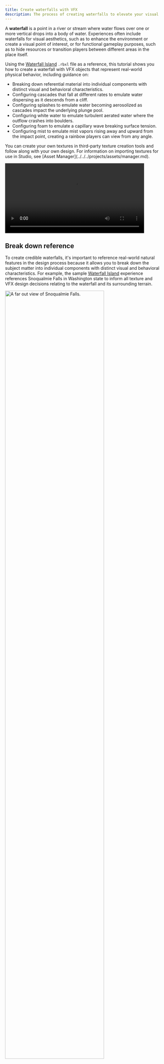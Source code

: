 ```yaml
---
title: Create waterfalls with VFX
description: The process of creating waterfalls to elevate your visual and gameplay requirements.
---
```


A **waterfall** is a point in a river or stream where water flows over one or more vertical drops into a body of water. Experiences often include waterfalls for visual aesthetics, such as to enhance the environment or create a visual point of interest, or for functional gameplay purposes, such as to hide resources or transition players between different areas in the place itself.

Using the [Waterfall Island](https://www.roblox.com/games/16454663889/Use-Case-Tutorials-Volcano-Island) `.rbxl` file as a reference, this tutorial shows you how to create a waterfall with VFX objects that represent real-world physical behavior, including guidance on:

- Breaking down referential material into individual components with distinct visual and behavioral characteristics.
- Configuring cascades that fall at different rates to emulate water dispersing as it descends from a cliff.
- Configuring splashes to emulate water becoming aerosolized as cascades impact the underlying plunge pool.
- Configuring white water to emulate turbulent aerated water where the outflow crashes into boulders.
- Configuring foam to emulate a capillary wave breaking surface tension.
- Configuring mist to emulate mist vapors rising away and upward from the impact point, creating a rainbow players can view from any angle.

<Alert severity = 'info'>
You can create your own textures in third-party texture creation tools and follow along with your own design. For information on importing textures for use in Studio, see [Asset Manager](../../../projects/assets/manager.md).
</Alert>

<video controls src="../../../assets/tutorials/creating-waterfalls/Intro.mp4" width="90%"></video>

## Break down reference

To create credible waterfalls, it's important to reference real-world natural features in the design process because it allows you to break down the subject matter into individual components with distinct visual and behavioral characteristics. For example, the sample [Waterfall Island](https://www.roblox.com/games/16454663889/Use-Case-Tutorials-Volcano-Island) experience references Snoqualmie Falls in Washington state to inform all texture and VFX design decisions relating to the waterfall and its surrounding terrain.

<img src="../../../assets/tutorials/creating-waterfalls/Falls-NoComponents.png" alt="A far out view of Snoqualmie Falls."  width="80%" />

While a waterfall is a continuous and connected stream of water that involves multiple states of matter with dynamic fluid and air motion, it's useful to break down this complex system into individual components so that you can plan how to utilize different VFX objects to mimic their real-world counterparts. To demonstrate, this tutorial breaks the sample waterfall down into five unique components:

- **Cascades** – The water that descends off the cliff.
- **Splashes** – The water that scatters as cascades collide with the underlying plunge pool.
- **White Water** – The turbulent water that arises as the water source approaches the edge of the cliff.
- **Foam** – The aerated water that scatters horizontally upon the collision of the cascades and the plunge pool.
- **Mist** – The cloud-like water that evaporates in the air as a result of the overall waterfall.

<GridContainer numColumns="2">
  <figure>
    <img src="../../../assets/tutorials/creating-waterfalls/Falls-Components.png" alt="Snoqualmie Falls with all five components highlighted." width="100%"/>
  </figure>
  <figure>
    <img src="../../../assets/tutorials/creating-waterfalls/Sample-Components.png" alt="The sample waterfall with the same five components highlighted to compare the reference image with the final result." width="100%"/>
  </figure>
</GridContainer>

The following sections provide an in-depth analysis of the different design decisions and techniques you can use to recreate each of these waterfall components that make up the main drop in the sample's 3D space. As you review these decisions and experiment with various `Class.Beam` and `Class.ParticleEmitter` properties, you will learn how to utilize VFX to solve the unique environmental requirements for your own experiences.

## Configure cascades

A **cascade** is the falling water that descends over the edge of cliffs or bluffs into underlying plunge pools. Cascades fall at different rates depending on both their volume of water and the scale of their drop into the plunge pool. For example, the sample's main drop appears to fall more slowly because there is a large volume of water falling over a large distance, but the sample's second drop appears to fall more quickly because a smaller volume of water is falling over a short distance.

<GridContainer numColumns="2">
  <figure>
    <video controls src="../../../assets/tutorials/creating-waterfalls/Cascades-MainDrop.mp4" width="100%"></video>
    <figcaption>Main drop</figcaption>
  </figure>
  <figure>
    <video controls src="../../../assets/tutorials/creating-waterfalls/Cascades-SecondDrop.mp4" width="100%"></video>
    <figcaption>Second drop</figcaption>
  </figure>
</GridContainer>

Furthermore, waterfalls often have layers of cascades that fall at different rates because the water disperses as it descends into the plunge pool. To demonstrate this principle, the sample uses multiple `Class.Beam` objects with seamless textures that render between `Class.Attachment` objects at varying speeds and lengths. In addition to providing the main drop with a more realistic falling behavior, this technique also creates an illusion of parallax to make the cascade seem like it has a sense of depth and volume even though it's only a 2D image.

<GridContainer numColumns="2">
  <figure>
    <video controls src="../../../assets/tutorials/creating-waterfalls/Cascades-MainDrop.mp4" width="100%"></video>
    <figcaption>This waterfall seems natural because the water descends and disperses at various rates.</figcaption>
  </figure>
  <figure>
    <video controls src="../../../assets/tutorials/creating-waterfalls/Cascades-Unnatural.mp4" width="100%"></video>
    <figcaption>This waterfall seems unnatural because the water descends and disperses at the same rate.</figcaption>
  </figure>
</GridContainer>

To recreate the cascades for the main drop in the sample [Waterfall Island](https://www.roblox.com/games/16454663889/Use-Case-Tutorials-Volcano-Island) place file:

1. Create the outflow for the cascading water.
   1. In the **Explorer** window, create a **Folder** in the **Workspace** to contain all outflow objects, then rename the folder **Outflow**.
   1. Insert two **block** parts into the **Outflow** folder, then rename them **OutflowStart** and **OutflowStop**, respectively.
   1. Move **OutflowStart** to where you want the outflow to begin, and move **OutflowStop** to the edge of the cliff.

      <img src="../../../assets/tutorials/creating-waterfalls/Cascades-1C.png" alt="An angled top-down view of the outflow water with two block parts positioned where the outflow texture should render." width="80%" />

   1. Insert an attachment into both **OutflowStart** and **OutflowStop**, then rotate the attachments until the yellow visual aid points upward.

      <img src="../../../assets/tutorials/creating-waterfalls/Cascades-1D.png" alt="An angled top-down view of the outflow water with two block parts that include attachements where the yellow visual aids point upward." width="80%" />

   1. Insert a **Beam** into the **Outflow** folder, then rename it **OutflowWater**.
   1. Assign each part's attachment to **OutflowWater**.

      1. In the **Explorer** window, select **OutflowWater**.
      1. In the **Properties** window,
         1. Set **Attachment0** to the attachment in **OutflowStart**.
         1. Set **Attachment1** to the attachment in **OutflowStop**. The beam renders its default texture between the two attachments.

      <img src="../../../assets/tutorials/creating-waterfalls/Cascades-1F.png" alt="An angled top-down view of the outflow water with two block parts rendering the default beam texture between the attachments." width="80%" />

   1. Customize the beam's visual appearance so it looks like flowing water approaching the edge of the cliff.

      1. In the **Explorer** window, verify **OutflowWater** is still selected.
      1. In the **Properties** window,
         1. Set **Texture** to `rbxassetid://4787437624` to render a new texture that looks like flowing foam.
         1. Set **Width0** to `60` to widen the texture from the axis that it starts to render.
         1. Set **Width1** to `20` to funnel the texture to the cliff's edge.
         1. Set **TextureSpeed** to `0.4` to slow down the flow of the texture.
         1. Set **TextureLength** to `64` to stretch the texture's length.
         1. Set **TextureMode** to **Wrap** to repeat the texture to the amount of the beam's overall length in the 3D world between the attachments divided by its **TextureLength**. This allows the texture to look a lot more realistic to flowing water.
         1. Set **Color** to a color sequence that alternates in color from dark and light blues to white.
            1. Click the **Color** property, then click the ⋯ button. A color sequence pop-up displays.

               <img src="../../../assets/tutorials/creating-waterfalls/Cascades-1G1.png" alt="A close up view of Studio's Properties window with the Color property's ellipsis button highlighted." width="60%" />

               Each triangle on the bottom axis of the color sequence is a **keypoint** that determines the color value of the property at that point of the particle's lifetime.

            1. Set the following time and value properties throughout the color sequence:

               - **Time** = `0`, **RGB Value** = `208, 247, 255`
               - **Time** = `0.135`, **RGB Value** = `146, 235, 255`
               - **Time** = `0.248`, **RGB Value** = `255, 255, 255`
               - **Time** = `0.384`, **RGB Value** = `128, 183, 202`
               - **Time** = `0.757`, **RGB Value** = `166, 213, 248`
               - **Time** = `1`, **RGB Value** = `255, 255, 255`

               <img src="../../../assets/tutorials/creating-waterfalls/Cascades-1G2.png" alt="" width="80%" />

         1. Set **Transparency** to a number sequence that makes the water become more vibrant as it approaches the cliff's edge.
            1. Click the **Transparency** property, then click the ⋯ button. A number sequence pop-up displays. By default, the graph is a straight line and the image remains the same transparency from left to right.

               <img src="../../../assets/tutorials/creating-waterfalls/Cascades-1H1.png" alt="A close up view of the Transparency number sequence graph." width="80%" />

               Each square at the start and end of the number sequence is a **keypoint** that determines the transparency value of the property at that point of the texture from left to right.

            1. Set the following time and value properties throughout the number sequence:

               - **Time** = `0`, **Value** = `1`
               - **Time** = `0.375`, **Value** = `0.725`
               - **Time** = `0.615`, **Value** = `0`
               - **Time** = `0.92`, **Value** = `1`
               - **Time** = `1`, **Value** = `1`

               <img src="../../../assets/tutorials/creating-waterfalls/Cascades-1H2.png" alt="" width="80%" />

         1. Scale each part to ensure the texture covers the width of the outflow pool. The outflow now appears to be flowing toward the edge of the cliff from all angles.

      <video controls src="../../../assets/tutorials/creating-waterfalls/Cascades-1H.mp4" width="90%"></video>

1. Create the fast running cascading water from the main drop.
   1. In the **Explorer** window, create a **Folder** in the **Workspace** to contain all cascading water objects, then rename the folder **Cascades**.
   1. Insert two **block** parts into the **Cascades** folder, then rename them **MainDropStart** and **MainDropStop**, respectively.
   1. Move **MainDropStart** to the edge of the cliff, and move **MainDropStop** to where it's underneath the plunge pool.

      <img src="../../../assets/tutorials/creating-waterfalls/Cascades-2C.png" alt="An angled side view of the cliff with two block parts positioned where the fast running cascade texture should render." width="80%" />

   1. Configure attachments for all cascading water beams from the main drop to use to render their textures.
      1. Insert an attachment into **MainDropStart**, then rotate the attachment until the yellow visual aid points away from the cliff.
      1. Insert an attachment into **MainDropStop**, then rotate the attachment until the yellow visual aid points toward from the cliff.

      <img src="../../../assets/tutorials/creating-waterfalls/Cascades-2D.png" alt="An angled side view of the cliff with two block parts that include attachements. The block part at the top of the cliff includes a yellow visual aid that points away from the cliff, and the block part at the bottom of the cliff includes a yellow visual aid that points toward the cliff." width="80%" />

   1. Insert a **Beam** into the **Cascades** folder, then rename it **FastDrop**.
   1. Assign each part's attachment to **FastDrop**.
      1. In the **Explorer** window, select **FastDrop**.
      1. In the **Properties** window,
         1. Set **Attachment0** to the attachment in **MainDropStart**.
         1. Set **Attachment1** to the attachment in **MainDropStop**. The beam renders its default texture between the two attachments.

      <img src="../../../assets/tutorials/creating-waterfalls/Cascades-2F.png" alt="An angled side view of the cliff with two block parts rendering the default beam texture between the attachments." width="80%" />

   1. Customize the beam's visual appearance so it looks like fast-running cascading water from the main drop.
      1. In the **Explorer** window, verify **FastDrop** is still selected.
      1. In the **Properties** window,
         1. Set **Texture** to `rbxassetid://16808804567` to render a new texture that looks like flowing water.
         1. Set **Width0** to `5` to widen the texture from the axis that it starts to render.
         1. Set **Width1** to `10` to widen the texture as it meets the plunge pool.
         1. Set **CurveSize0** to `10` to curve the texture away from the cliff.
         1. Set **CurveSize1** to `20` to curve the texture into the plunge pool.
         1. Set **TextureSpeed** to `1.3` to make the texture flow quickly.
         1. Set **TextureLength** to `2` to slightly stretch the texture's length.
         1. Set **Color** to a color sequence that alternates in color from dark and light blues to white.
         - **Time** = `0`, **RGB Value** = `208, 247, 255`
         - **Time** = `0.135`, **RGB Value** = `210, 246, 255`
         - **Time** = `0.25`, **RGB Value** = `255, 255, 255`
         - **Time** = `0.384`, **RGB Value** = `163, 187, 202`
         - **Time** = `0.757`, **RGB Value** = `214, 229, 248`
         - **Time** = `1`, **RGB Value** = `255, 255, 255`

         <img src="../../../assets/tutorials/creating-waterfalls/Cascades-2G8.png" alt="" width="80%" />

         1. Set **Transparency** to a number sequence that allows the cascading water to be more vibrant between the attachment points.
         - **Time** = `0`, **Value** = `1`
         - **Time** = `0.115`, **Value** = `0`
         - **Time** = `0.835`, **Value** = `0`
         - **Time** = `0.881`, **Value** = `.994`
         - **Time** = `1`, **Value** = `1`

         <img src="../../../assets/tutorials/creating-waterfalls/Cascades-2G9.png" alt="" width="80%" />

         1. Set **ZOffset** to `2` to offset the texture to be slightly away from the cliff.
         1. Enable **FaceCamera** to ensure the cascading water is visible no matter the angle of the player from the water.

      <video controls src="../../../assets/tutorials/creating-waterfalls/Cascades-2G11.mp4" width="90%"></video>

1. Create the slow running cascading water from the main drop.
   1. Duplicate **FastDrop**, then rename the duplicate beam **SlowDrop**.
   1. Customize the beam's visual appearance so it looks like fast running cascading water from the main drop.
      1. In the **Explorer** window, select **SlowDrop**.
      1. In the **Properties** window,
         1. Set **Width1** to `20` to widen the texture even more as it meets the plunge pool.
         1. Set **TextureLength** to `1.5` to slightly shorten the texture's length.
         1. Set **TextureSpeed** to `1` to make the texture flow less quickly.
         1. Set **ZOffset** to `0` to allow the texture to flow directly from the cliff's edge.

      <video controls src="../../../assets/tutorials/creating-waterfalls/Cascades-3.mp4" width="90%"></video>

1. In the **Explorer** window, select all block parts in the **Outflow** folder, then in the **Properties** window, set **Transparency** to `1` to make the blocks invisible.

      <video controls src="../../../assets/tutorials/creating-waterfalls/Cascades-Final.mp4" width="90%"></video>

## Configure splashes

When cascades impact the density of the underlying plunge pool, the water propels upward from the impact point to create **splashes**. As this aerosolized water propels upward, it expands and breaks apart from itself to produce droplets that scatter in various directions.

To demonstrate this process, the sample uses two `Class.ParticleEmitter` objects at the base of the main drop. The first particle emitter emits particles that look like dense splashes that represent the weight of the water that begins to propel upward as the cascades impact the plunge pool. The second particle emitter emits particles that look like droplets that represent the water becoming aerosolized.

When you configure these particle emitters to emit both of these particles at the same time but at different rates, the resulting visual effect emulates the real-world physical behavior of splashes. These types of details contribute to the realism of your VFX, and immerse players within the 3D space.

<GridContainer numColumns="2">
  <figure>
    <img src="../../../assets/tutorials/creating-waterfalls/Splashes-Dense.png" alt="The 2D texture that represents heavily aerosolized water before it breaks apart." width="60%"/>
    <figcaption>Dense Texture = rbxassetid://16829556885</figcaption>
  </figure>
  <figure>
    <img src="../../../assets/tutorials/creating-waterfalls/Splashes-Droplets.png" alt="The 2D texture that represents heavily aerosolized water as it breaks apart." width="60%"/>
    <figcaption>Droplets Texture = rbxassetid://17082061238</figcaption>
  </figure>
</GridContainer>

To recreate the splashes at the base of the main drop in the sample [Waterfall Island](https://www.roblox.com/games/16454663889/Use-Case-Tutorials-Volcano-Island)  place file:

1. In the **Explorer** window, create a **Folder** in the **Workspace** to contain all splash objects, then rename the folder **Splashes**.
1. Insert a **block** part into **Splashes**, then rename it **MainDropSplashes**.
1. Position and scale **MainDropSplashes** to the full surface area where the cascade impacts the plunge pool.

      <img src="../../../assets/tutorials/creating-waterfalls/Splashes-3.png" alt="A close up view of the bottom of the cliff with a block part positioned at the point where the cascades impact the plunge pool." width="80%" />

1. Create the dense splash where the main drop's cascading water impacts the plunge pool.
   1. Insert a **ParticleEmitter** into **MainDropSplashes**, then rename the emitter **SplashDense**.
   1. Select **SplashDense**, then in the **Properties** window,
      1. Set **Texture** to `rbxassetid://16829556885` to render particles that look like dense splashes.
      1. Set **Color** to a color sequence that starts blue then turns white.
      - **Time** = `0`, **RGB Value** = `189, 246, 255`
      - **Time** = `1`, **RGB Value** = `255, 255, 255`

      <img src="../../../assets/tutorials/creating-waterfalls/Splashes-4B2.png" alt="" width="80%" />

      1. Set **Size** to a number sequence that steadily increases in size with a window of variation.
      - **Time** = `0`, **Value** = `1.81`, **Envelope** = `0.562`
      - **Time** = `1`, **Value** = `5.75`, **Envelope** = `1.31`

      <img src="../../../assets/tutorials/creating-waterfalls/Splashes-4B3.png" alt="" width="80%" />

      1. Set **Transparency** to a number sequence in which particles start as transparent, turn opaque, then become transparent again across their lifetime with a large window of variation.
      - **Time** = `0`, **Value** = `1`, **Envelope** = `0`
      - **Time** = `0.5`, **Value** = `0.181`, **Envelope** = `0.181`
      - **Time** = `1`, **Value** = `1`, **Envelope** = `0`

      <img src="../../../assets/tutorials/creating-waterfalls/Splashes-4B4.png" alt=""  width="80%" />

      1. Set **Lifetime** to `0.25, 0.35` to randomly set each particle's lifetime between 250 and 350 milliseconds.
      1. Set **Rate** to `30` to emit 30 particles per second.
      1. Set **Rotation** to `-45, 45` to randomly orient each particle between -45 and 45 degrees per second.
      1. Set **RotSpeed** to `-40, 40` to randomly emit each particle between -45 and 40 degrees per second.
      1. Set **Speed** to `20, 35` to randomly emit each particle between 20 and 35 studs per second.
      1. Set **SpreadAngle** to `50, 50` to emit particles in an angle along the X and Z axis.
      1. Set **Acceleration** to `0, -40, 0` to simulate gravity and pull particles downward.
      1. Set **LightEmission** to `0.5` to brighten the particles.
      1. Set **LightInfluence** to `0.1` to significantly reduce how much the environmental light affects the color of particles.

      <video controls src="../../../assets/tutorials/creating-waterfalls/Splashes-4.mp4" width="90%"></video>

1. Create the droplets where the main drop's cascading water impacts the plunge pool.
   1. Duplicate **SplashDense**, then rename it **SplashDroplets**.
   1. Select **SplashDroplets**, then in the **Properties** window,
      1. Set **Texture** to `rbxassetid://17082061238` to render particles that look like droplets.
      1. Set **Size** to a number sequence that rapidly increases in size with a window of variation.
      - **Time** = `0`, **Value** = `1.81`, **Envelope** = `0.562`
      - **Time** = `1`, **Value** = `8.69`, **Envelope** = `1.31`

      <img src="../../../assets/tutorials/creating-waterfalls/Splashes-5B2.png" alt="" width="80%" />

      1. Set **Transparency** to a number sequence in which particles start as transparent, rapidly turn opaque, then slowly start to become transparent again near the middle of their lifetime.
      - **Time** = `0`, **Value** = `1`, **Envelope** = `0`
      - **Time** = `0.104`, **Value** = `0.0625`, **Envelope** = `0.0625`
      - **Time** = `0.429`, **Value** = `0.0562`, **Envelope** = `0.0562`
      - **Time** = `1`, **Value** = `1`, **Envelope** = `0`

      <img src="../../../assets/tutorials/creating-waterfalls/Splashes-5B3.png" alt="" width="80%" />

      1. Set **Lifetime** to `0.15, 0.6` to randomly set each particle's lifetime between 150 and 600 milliseconds.
      1. Set **Rate** to `20` to emit 20 particles per second.

      <video controls src="../../../assets/tutorials/creating-waterfalls/Splashes-5.mp4" width="90%"></video>

1. In the **Explorer** window, select all block parts in the **Splashes** folder, then in the **Properties** window, set **Transparency** to `1` to make the blocks invisible.

      <video controls src="../../../assets/tutorials/creating-waterfalls/Splashes-Final.mp4" width="90%"></video>

## Configure white water

**White water** arises as the water source becomes more turbulent as it gains velocity when approaching its descent and colliding with objects in its path. This results in aerated, webby water that appears white due to more air bubbles in the water source.

To mimic this process, the sample uses two `Class.ParticleEmitter` objects that emit particles that look like heavily aerated splashes where the outflow crashes into the boulders at the edge of the cliff. The emitter doesn't use built in lighting, and instead prioritizes white and gray hues with various falling rates to demonstrate the quantity of air in the water.

<GridContainer numColumns="2">
  <figure>
    <img src="../../../assets/tutorials/creating-waterfalls/Splashes-WhiteWater.png" alt="The 2D texture that represents heavily aerosolized water as it crashes into boulders." width="60%"/>
    <figcaption>White Water Texture = rbxassetid://16808075391</figcaption>
  </figure>
  <figure>
  </figure>
</GridContainer>

To recreate the white water where the outflow collides with the cliff's boulders in the sample [Waterfall Island](https://www.roblox.com/games/16454663889/Use-Case-Tutorials-Volcano-Island) place file:

1. In the **Explorer** window, create a **Folder** in the **Workspace** to contain all white water objects, then rename the folder **WhiteWater**.
1. Insert a **block** part into **WhiteWater**, then rename it **MainDropWW**.
1. Position and scale **MainDropWW** to the full surface area where the outflow begins to flow over the cliff.

      <img src="../../../assets/tutorials/creating-waterfalls/WW-3.png" alt="A angled side view of the top of the cliff with a block part positioned at the point where outflow begins to flow over the cliff." width="80%" />

1. Create the less turbulent white water where the main outflow collides with the surrounding boulders.

   1. Insert a **ParticleEmitter** into **MainDropWW**, then rename the emitter **GentleWW**.
   1. Select **GentleWW**, then in the **Properties** window,
      1. Set **Texture** to `rbxassetid://16808075391` to render particles that look like webby splashes.
      1. Set **Color** to a color sequence that starts blue then turns white.
      - **Time** = `0`, **RGB Value** = `189, 246, 255`
      - **Time** = `1`, **RGB Value** = `255, 255, 255`

      <img src="../../../assets/tutorials/creating-waterfalls/Splashes-4B2.png" alt="" width="80%" />

      1. Set **Size** to a number sequence that steadily increases in size with a window of variation.
      - **Time** = `0`, **Value** = `1.13`, **Envelope** = `0.562`
      - **Time** = `1`, **Value** = `5.56`, **Envelope** = `0.563`

      <img src="../../../assets/tutorials/creating-waterfalls/WW-4A3.png" alt="" width="80%" />

      1. Set **Transparency** to a number sequence in which particles start as transparent, turn about halfway opaque, then have slight peaks to become transparent again across their lifetime.
      - **Time** = `0`, **Value** = `1`, **Envelope** = `0`
      - **Time** = `0.143`, **Value** = `0.462`, **Envelope** = `0.0625`
      - **Time** = `0.336`, **Value** = `0.462`, **Envelope** = `0.0562`
      - **Time** = `0.622`, **Value** = `0.788`, **Envelope** = `0.0538`
      - **Time** = `1`, **Value** = `1`, **Envelope** = `0`

      <img src="../../../assets/tutorials/creating-waterfalls/WW-4A4.png" alt="" width="80%" />

      1. Set **ZOffset** to `2` to offset the texture to be slightly away from the cliff.
      1. Set **Lifetime** to `1.25, 1.5` to randomly set each particle's lifetime between 1250 and 1500 milliseconds.
      1. Set **Rate** to `12` to emit 12 particles per second.
      1. Set **Rotation** to `-45, 45` to randomly orient each particle between -45 and 45 degrees per second.
      1. Set **RotSpeed** to `-40, 40` to randomly emit each particle between -45 and 40 degrees per second.
      1. Set **Speed** to `15, 18` to randomly emit each particle between 20 and 35 studs per second.
      1. Set **SpreadAngle** to `5, 5` to emit particles in a small angle along the X and Z axis.
      1. Set **Acceleration** to `0, -35, 0` to simulate gravity and pull particles downward.
      1. Set **Drag** to `0.25` to have particles lose their speed with exponential decay.
      1. Set **LightEmission** to `0.6` to brighten the particles.
      1. Set **LightInfluence** to `0.1` to significantly reduce how much the environmental light affects the color of particles.

      <video controls src="../../../assets/tutorials/creating-waterfalls/WW-4.mp4" width="90%"></video>

1. Create the more turbulent white water where the main outflow collides with the surrounding boulders.
   1. Duplicate **GentleWW**, then rename it **TurbulentWW**.
   1. Select **TurbulentWW**, then in the **Properties** window,
      1. Set **Size** to a number sequence that subtly increases in size with a window of variation.
      - **Time** = `0`, **Value** = `1.6`, **Envelope** = `0.562`
      - **Time** = `1`, **Value** = `2.63`, **Envelope** = `0.563`

      <img src="../../../assets/tutorials/creating-waterfalls/WW-5B1.png" alt="" width="80%" />

      1. Set **Transparency** to a number sequence in which particles start as transparent, turn opaque, then become transparent again near the middle of their lifetime.
      - **Time** = `0`, **Value** = `1`, **Envelope** = `0`
      - **Time** = `0.156`, **Value** = `0.0437`, **Envelope** = `0.0437`
      - **Time** = `0.55`, **Value** = `0.075`, **Envelope** = `0.0252`
      - **Time** = `1`, **Value** = `1`, **Envelope** = `0`

      <img src="../../../assets/tutorials/creating-waterfalls/WW-5B2.png" alt="" width="80%" />

      1. Set **Lifetime** to `0.25, 0.5` to randomly set each particle's lifetime between 250 and 500 milliseconds.
      1. Set **Rate** to `20` to emit 20 particles per second.
      1. Set **Speed** to `5, 6` to randomly emit each particle between 5 and 6 studs per second.
      1. Set **Acceleration** to `0, -15, 0` to simulate gravity and pull particles downward.

      <video controls src="../../../assets/tutorials/creating-waterfalls/WW-5.mp4" width="90%"></video>

1. In the **Explorer** window, select all block parts in the **WhiteWater** folder, then in the **Properties** window, set **Transparency** to `1` to make the blocks invisible.

      <video controls src="../../../assets/tutorials/creating-waterfalls/WW-5.mp4" width="90%"></video>

## Configure foam

Unlike splashes that propel upward as cascades impact the plunge pool, **foam** is aerated water that ripples outward from the base of the impact point. Similar to splashes, foam expands and breaks apart from itself into web-like droplets as it becomes aerosolized.

To mimic this effect, the sample uses a `Class.ParticleEmitter` object to emit particles that look like foam ripples, and it emits them slowly parallel to the plunge pool. This allows the particle to emulate the visual and behavioral effect of a capillary wave breaking the surface tension of the underlying pool of water.

<GridContainer numColumns="2">
  <figure>
    <img src="../../../assets/tutorials/creating-waterfalls/Foam-Texture.png" alt="The 2D texture that represents the aerosolized water that ripples away from where the cascades impacts the plunge pool." width="60%"/>
    <figcaption>Foam Ripples Texture = rbxassetid://16811365086</figcaption>
  </figure>
  <figure>
  </figure>
</GridContainer>

To recreate the foam at the base of the main drop in the sample [Waterfall Island](https://www.roblox.com/games/16454663889/Use-Case-Tutorials-Volcano-Island) place file:

1. In the **Explorer** window, create a **Folder** in the **Workspace** to contain all foam objects, then rename the folder **Foam**.
1. Insert a **block** part into **Foam**, then rename it **MainDropFoam**.
1. Position and scale **MainDropFoam** to the full surface area where the densest part of the main cascade impacts the plunge pool.

      <img src="../../../assets/tutorials/creating-waterfalls/Foam-2B.png" alt="A angled side view of the bottom of the cliff with a block part positioned at the point where the cascades impact the plunge pool." width="80%" />

1. Insert a **ParticleEmitter** into **MainDropFoam**, then rename the emitter **FoamRipples**.
1. In the **Explorer** window, select **FoamRipples**, then in the **Properties** window,
   1. Set **Texture** to `rbxassetid://16811365086` to render particles that look like foam ripples.
   1. Set **Orientation** to **VelocityPerpendicular** to emit particles perpendicular to the direction of their movement.
   1. Set **Transparency** to a number sequence in which particles start as transparent, rapidly become opaque, then quickly become transparent toward the end of their lifetime.
      - **Time** = `0`, **Value** = `1`, **Envelope** = `0`
      - **Time** = `0.143`, **Value** = `0.119`, **Envelope** = `0.1`
      - **Time** = `0.664`, **Value** = `0.125`, **Envelope** = `0.112`
      - **Time** = `1`, **Value** = `1`, **Envelope** = `0`

      <img src="../../../assets/tutorials/creating-waterfalls/Foam-2D4.png" alt="" width="80%" />

   1. Set **Lifetime** to `0.5, 0.7` to randomly set each particle's lifetime between 500 and 700 milliseconds.
   1. Set **Rate** to `5` to emit 5 particles per second.
   1. Set **Rotation** to `0, 360` to randomly orient each particle in a circle from the emission point.
   1. Set **RotSpeed** to `-15, 15` to randomly emit each particle between -15 and 15 degrees per second.
   1. Set **Speed** to `0, .01` to randomly emit each particle between 0 and .01 studs per second.
   1. Set **LightEmission** to `0.25` to subtly brighten the particles.
   1. Set **LightInfluence** to `0` to prevent the environmental light from affecting the color of particles.

1. In the **Command Bar**, input the following string to increase each particle's size from 5 to 20 studs across their lifetime with a small window of variation:

   ``` lua
   workspace.Foam.MainDropFoam.FoamRipples.Size = NumberSequence.new{NumberSequenceKeypoint.new(0,5,0), NumberSequenceKeypoint.new(1,20,5)}
   ```

      <video controls src="../../../assets/tutorials/creating-waterfalls/Foam-2.mp4" width="90%"></video>

1. In the **Explorer** window, select all block parts in the **Foam** folder, then in the **Properties** window, set **Transparency** to `1` to make the blocks invisible.

      <video controls src="../../../assets/tutorials/creating-waterfalls/Foam-Final.mp4" width="90%"></video>

## Configure mist

As cascades make impact with the plunge pool, some of the water evaporates and condenses in the cool, humid air to create **mist**. Mist vapors don't catch lighting in the same way that hard surfaces do; instead, they reflect light in often unexpected ways to appear bright within the overall environment until they completely evaporate.

The sample emulates this process by using two `Class.ParticleEmitter` objects at the base of the drop. The first particle emitter energetically emits particles away from the impact point and cliff, and the second emits particles that slowly rise toward the sky. Both particle emitter's particles are bright at the start of their lifetime, and slowly become transparent toward the end of their lifetime as they evaporate.

Similar to the real-world, the mist evaporation process allows a rainbow to form as light reflects off of the small water droplets, which the sample also emulates with a `Class.ParticleEmitter` object that emits rainbow particles with a short lifespan. These particles face the camera no matter the player's angle from the waterfall to produce an optical illusion of light catching on the vapor itself.

<GridContainer numColumns="2">
  <figure>
    <img src="../../../assets/tutorials/creating-waterfalls/Mist-Texture.png" alt="The 2D texture that represents the mist." width="60%"/>
    <figcaption>Mist Texture = rbxassetid://16830667309</figcaption>
  </figure>
  <figure>
    <img src="../../../assets/tutorials/creating-waterfalls/Rainbow-Texture.png" alt="The 2D texture that represents the rainbow." width="60%"/>
    <figcaption>Rainbow Texture = rbxassetid://16828911033</figcaption>
  </figure>
</GridContainer>

To recreate the mist that moves outward and upward from the base of the main drop in the sample [Waterfall Island](https://www.roblox.com/games/16454663889/Use-Case-Tutorials-Volcano-Island) place file:

1. In the **Explorer** window, create a **Folder** in the **Workspace** to contain all mist related objects, then rename the folder **Mist**.
1. Create the mist that radiates away from the cascade's impact on the plunge pool.
   1. Insert a **block** part into **Mist**, then rename it **BaseMist**.
   1. Position, orient, and scale **BaseMist** to face away from the densest part of the location where the main cascade impacts the plunge pool.

      <img src="../../../assets/tutorials/creating-waterfalls/Mist-2B.png" alt="A angled side view of the bottom of the cliff with a block part positioned at the point where the cascades impact the plunge pool. The block part is slightly angled so the top face faces away from the cliff." width="80%" />

   1. Insert a **ParticleEmitter** into **BaseMist**, then rename the emitter **Mist**.
   1. Select **Mist**, then in the **Properties** window,
      1. Set **Texture** to `rbxassetid://16830667309` to render particles that look like thick mist.
      1. Set **Color** to a color sequence that starts blue then turns white.
      - **Time** = `0`, **RGB Value** = `171, 244, 255`
      - **Time** = `0.339`, **RGB Value** = `251, 254, 255`
      - **Time** = `1`, **RGB Value** = `255, 255, 255`

      <img src="../../../assets/tutorials/creating-waterfalls/Mist-2D2.png" alt="" width="80%" />

      1. Set **Size** to a number sequence that steadily increases in size.
      - **Time** = `0`, **Value** = `8`, **Envelope** = `0`
      - **Time** = `1`, **Value** = `10`, **Envelope** = `0`

      <img src="../../../assets/tutorials/creating-waterfalls/Mist-2D3.png" alt="" width="80%" />

      1. Set **Transparency** to a number sequence in which particles start as transparent, quickly turn slightly opaque, then rapidly become transparent again across their lifetime.
      - **Time** = `0`, **Value** = `1`, **Envelope** = `0`
      - **Time** = `0.0971`, **Value** = `0.8`, **Envelope** = `0.0625`
      - **Time** = `1`, **Value** = `1`, **Envelope** = `0`

      <img src="../../../assets/tutorials/creating-waterfalls/Mist-2D4.png" alt="" width="80%" />

      1. Set **ZOffset** to `2` to offset the texture to be slightly away from the plunge pool.
      1. Set **Lifetime** to `0.5, 1` to randomly set each particle's lifetime between 500 and 100 milliseconds.
      1. Set **Rate** to `20` to emit 20 particles per second.
      1. Set **Rotation** to `-360, 360` to randomly orient each particle in a circle.
      1. Set **RotSpeed** to `-50, 50` to randomly emit each particle between -50 and 50 degrees per second.
      1. Set **Speed** to `35, 50` to randomly emit each particle between 35 and 50 studs per second.
      1. Set **SpreadAngle** to `25, 25` to emit particles in a small angle along the X and Z axis.
      1. Set **Acceleration** to `-10, -25, -10` to simulate the impact of the splash exploding outward from the plunge pool.
      1. Set **Drag** to `1.5` to have particles lose their speed with exponential decay.

      <video controls src="../../../assets/tutorials/creating-waterfalls/Mist-2.mp4" width="90%"></video>

1. Create the mist that rises upward from the plunge pool.
   1. Duplicate **BaseMist**, then rename it **RiseMist**.
   1. Orient **RiseMist** so that the top of the part that emits particles faces toward the sky.
   1. Select its child particle emitter, then in the **Properties** window,
      1. Set **Lifetime** to `4` to set each particle's lifetime to 4 seconds.
      1. Set **Rate** to `3` to emit 3 particles per second.
      1. Set **RotSpeed** to `-10, 10` to randomly emit each particle between -10 and 10 degrees per second.
      1. Set **Speed** to `25` to emit each particle 25 studs per second.
      1. Set **Acceleration** to `0, 0, 0` to remove the previous simulation.
      1. Set **Drag** to `1` to have particles lose their speed with exponential decay.
   1. In the **Command Bar**, input the following string to increase each particle's size from 20 to 20 studs across their lifetime with a small window of variation:

   ``` lua
   workspace.Mist.RiseMist.Mist.Size = NumberSequence.new{NumberSequenceKeypoint.new(0,20,1), NumberSequenceKeypoint.new(1,25,5)}
   ```

      <video controls src="../../../assets/tutorials/creating-waterfalls/Mist-3.mp4" width="90%"></video>

1. Create the rainbow.
   1. Insert a **block** part into **Mist**, then rename it **RainbowPart**.
   1. Position **RainbowPart** slightly above the other block parts.

      <img src="../../../assets/tutorials/creating-waterfalls/Rainbow-4B.png" alt="" width="80%" />

   1. Insert a **ParticleEmitter** into **Rainbow**, then rename the emitter **Rainbow**.
   1. Select **Rainbow**, then in the **Properties** window,
      1. Set **Texture** to `rbxassetid://16828911033` to render particles that look like a faint rainbow.
      1. Set **Size** to `25` to render large particles.
      1. Set **Transparency** to a number sequence in which particles start as transparent, turn slightly opaque, then become transparent again across their lifetime.
      - Time = `0`, Value = `1`, Envelope = `0`
      - Time = `0.497`, Value = `0.363`, Envelope = `0.05`
      - Time = `1`, Value = `1`, Envelope = `0`

      <img src="../../../assets/tutorials/creating-waterfalls/Rainbow-4D.png" alt="" width="80%" />

      1. Set **Lifetime** to `2, 4` to randomly set each particle's lifetime between 200 and 400 milliseconds.
      1. Set **Rate** to `0.25` to emit a particle every 4 seconds.
      1. Set **Rotation** to `-20` to orient each particle to a slight degree.
      1. Set **Speed** to `0` to emit each particle 0 studs per second.
      1. Set **Drag** to `1` to have particles lose their speed with exponential decay.
      1. Set **LightEmission** to `1` to use additive blending to render the particles with the colors behind them. This step also removes the black background from the texture itself.
      1. Set **LightInfluence** to `0` to prevent the environmental light from affecting the color of particles.

      <video controls src="../../../assets/tutorials/creating-waterfalls/Mist-4.mp4" width="90%"></video>

1. In the **Explorer** window, select all block parts in the **Mist** folder, then in the **Properties** window, set **Transparency** to `1` to make the blocks invisible.

      <video controls src="../../../assets/tutorials/creating-waterfalls/Mist-Final.mp4" width="90%"></video>
